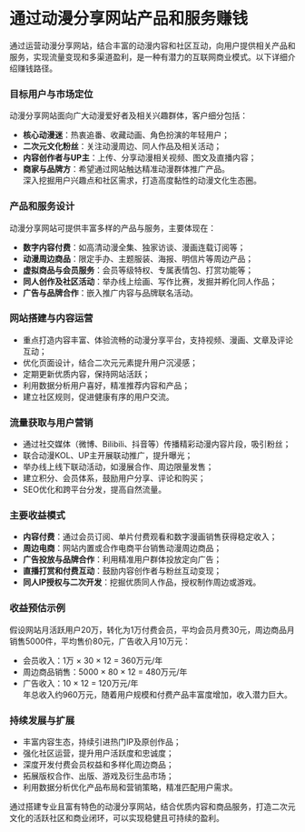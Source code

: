 # 通过动漫分享网站产品和服务赚钱

通过运营动漫分享网站，结合丰富的动漫内容和社区互动，向用户提供相关产品和服务，实现流量变现和多渠道盈利，是一种有潜力的互联网商业模式。以下详细介绍赚钱路径。

### 目标用户与市场定位  
动漫分享网站面向广大动漫爱好者及相关兴趣群体，客户细分包括：  
* **核心动漫迷**：热衷追番、收藏动画、角色扮演的年轻用户；  
* **二次元文化粉丝**：关注动漫周边、同人作品及相关活动；  
* **内容创作者与UP主**：上传、分享动漫相关视频、图文及直播内容；  
* **商家与品牌方**：希望通过网站触达精准动漫群体推广产品。  
深入挖掘用户兴趣点和社区需求，打造高度黏性的动漫文化生态圈。

### 产品和服务设计  
动漫分享网站可提供丰富多样的产品与服务，主要体现在：  
* **数字内容付费**：如高清动漫全集、独家访谈、漫画连载订阅等；  
* **动漫周边商品**：限定手办、主题服装、海报、明信片等周边产品；  
* **虚拟商品与会员服务**：会员等级特权、专属表情包、打赏功能等；  
* **同人创作及社区活动**：举办线上绘画、写作比赛，发掘并孵化同人作品；  
* **广告与品牌合作**：嵌入推广内容与品牌联名活动。  

### 网站搭建与内容运营  
* 重点打造内容丰富、体验流畅的动漫分享平台，支持视频、漫画、文章及评论互动；  
* 优化页面设计，结合二次元元素提升用户沉浸感；  
* 定期更新优质内容，保持网站活跃；  
* 利用数据分析用户喜好，精准推荐内容和产品；  
* 建立社区规则，促进健康有序的用户交流。

### 流量获取与用户营销  
* 通过社交媒体（微博、Bilibili、抖音等）传播精彩动漫内容片段，吸引粉丝；  
* 联合动漫KOL、UP主开展联动推广，提升曝光；  
* 举办线上线下联动活动，如漫展合作、周边限量发售；  
* 建立积分、会员体系，鼓励用户分享、评论和购买；  
* SEO优化和跨平台分发，提高自然流量。  

### 主要收益模式  
* **内容付费**：通过会员订阅、单片付费观看和数字漫画销售获得稳定收入；  
* **周边电商**：网站内置或合作电商平台销售动漫周边商品；  
* **广告投放与品牌合作**：利用精准用户群体投放定向广告；  
* **直播打赏和付费互动**：鼓励内容创作者与粉丝互动变现；  
* **同人IP授权与二次开发**：挖掘优质同人作品，授权制作周边或游戏。  

### 收益预估示例  
假设网站月活跃用户20万，转化为1万付费会员，平均会员月费30元，周边商品月销售5000件，平均售价80元，广告收入月10万元：  
* 会员收入：1万 × 30 × 12 = 360万元/年  
* 周边商品销售：5000 × 80 × 12 = 480万元/年  
* 广告收入：10 × 12 = 120万元/年  
年总收入约960万元，随着用户规模和付费产品丰富度增加，收入潜力巨大。

### 持续发展与扩展  
* 丰富内容生态，持续引进热门IP及原创作品；  
* 强化社区运营，提升用户活跃度和忠诚度；  
* 深度开发付费会员权益和多样化周边商品；  
* 拓展版权合作、出版、游戏及衍生品市场；  
* 利用数据分析优化产品布局和营销策略，精准匹配用户需求。  

通过搭建专业且富有特色的动漫分享网站，结合优质内容和商品服务，打造二次元文化的活跃社区和商业闭环，可以实现稳健且可持续的盈利。